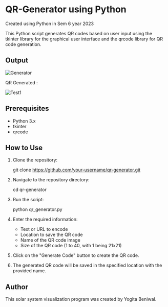 # QR-Generator using Python
Created using Python in Sem 6 year 2023

This Python script generates QR codes based on user input using the tkinter library for the graphical user interface and the qrcode library for QR code generation.

## Output

![Generator](https://github.com/YogitaBeniwal/QR-Generator/assets/138695979/d94b5cee-c882-4c3d-a379-cfe531026b02)

QR Generated : 

![Test1](https://github.com/YogitaBeniwal/QR-Generator/assets/138695979/af286b58-e103-4a67-bb0c-2ef3a8f3be45)

## Prerequisites

- Python 3.x
- tkinter
- qrcode

## How to Use

1. Clone the repository:

   git clone https://github.com/your-username/qr-generator.git

2. Navigate to the repository directory:

   cd qr-generator

3. Run the script:

   python qr_generator.py

4. Enter the required information:
   - Text or URL to encode
   - Location to save the QR code
   - Name of the QR code image
   - Size of the QR code (1 to 40, with 1 being 21x21)

5. Click on the "Generate Code" button to create the QR code.

6. The generated QR code will be saved in the specified location with the provided name.

## Author
This solar system visualization program was created by Yogita Beniwal.
